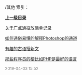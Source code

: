 /其他 索引：


**[上一级目录](/index.md)**

[关于广点通投放简单记录](/其他/关于广点通投放简单记录.md)

[如何通俗易懂的解释Photoshop的通道](/其他/如何通俗易懂的解释Photoshop的通道.md)

[有趣的古语搭新文](/其他/有趣的古语搭新文.md)

[那些程序员的梗比如PHP是最好的语言](/其他/那些程序员的梗比如PHP是最好的语言.md)


<font size=2 color='grey'> 2019-04-03 15:52 </font>
